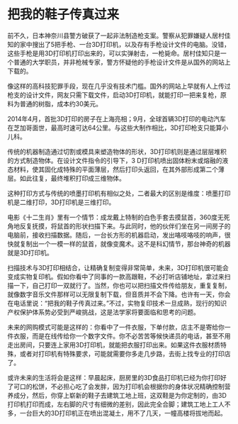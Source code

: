 # 把我的鞋子传真过来

前不久，日本神奈川县警方破获了一起非法制造枪支案。警察从犯罪嫌疑人居村佳知的家中搜出了5把手枪、一台3D打印机，以及存有手枪设计文件的电脑。没错，这些手枪是用3D打印机打印出来的，可以实弹射击，一枪毙命。居村佳知只是一个普通的大学职员，并非枪械专家，警方怀疑他的手枪设计文件是从国外的网站上下载的。 

像这样的高科技犯罪手段，现在几乎没有技术门槛。国外的网站上早就有人上传过枪支的设计文件，网友只需下载文件，启动3D打印机，就能打印一把来复枪，原料为普通的树脂，成本约30美元。 

2014年4月，首批3D打印的房子在上海亮相；9月，全球首辆3D打印的电动汽车在芝加哥面世，最高时速可达64公里。与这些大制作相比，3D打印枪支只能算小儿科。 

传统的机器制造通过切割或模具来塑造物体的形状，3D打印机则是通过层层堆积的方式制造物体。在设计文件指令的引导下，3 D打印机喷出固体粉末或熔融的液态材料，使其固化成特殊的平面薄层，然后打印头返回，在其外部形成第二个薄层。如此往复，最终堆积打印成三维物体。 

这种打印方式与传统的喷墨打印机有相似之处，二者最大的区别是维度：喷墨打印机是二维打印，3D打印机是三维打印。 

电影《十二生肖》里有一个情节：成龙戴上特制的白色手套去摸鼠首，360度无死角地反复抚摸，将鼠首的形状扫描下来。与此同时，他的伙伴们坐在另一间房子的电脑前，接收扫描数据。随后，一台长方形的机器启动，发出咯吱咯吱的响声，很快就复制出一个一模一样的鼠首，就像变魔术。这不是科幻情节，那台神奇的机器就是3D打印机。 

扫描技术与3D打印相结合，让精确复制变得非常简单，未来，3D打印机很可能会变成实物复印机。假如你看中了同事的一款高跟鞋，不必打听店铺地址，拿过来扫描一下，自己打印一双就行了。当然，你也可以把扫描文件传给朋友，重复复制，就像数字音乐文件那样可以无限复制下载，但音质并不会下降。也许有一天，你会在电话里说：“把我的鞋子传真过来。”不过，实物复印技术一旦成熟，现行的知识产权保护体系势必受到严峻挑战，这是法学家将要面临和思考的问题。 

未来的网购模式可能是这样的：你看中了一件衣服，下单付款，店主不是寄给你一件衣服，而是在线传给你一个数字文件。你不必苦苦等候快递员的电话，甚至不用走出房间，只要连上家用3D打印机，就能把衣服打印出来。如果这件衣服材质特殊，或者对打印机有特殊要求，可能就需要你多走几步路，去街上找专业的打印店了。 

或许未来的生活将会是这样：早晨起床，厨房里的3D食品打印机已经为你打印好了可口的松饼，不必担心吃了会发胖，因为打印机会根据你的身体状况精确控制营养成分，然后，你穿上崭新的鞋子去建筑工地上班，这双鞋是为你定制的，由3D打印机打印而成，左右脚的尺寸有细微的差别，因此完全合脚；建筑工地上工人不多，一台巨大的3D打印机正在喷出混凝土，用不了几天，一幢高楼将拔地而起。
